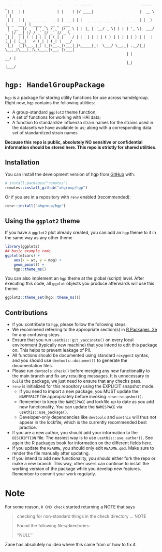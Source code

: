 

<!-- README.md is generated from README.qmd. Please edit that file -->

<!-- ASCII ART BANNER TITLE -->

      _    _                 _      _  _____                       _____           _                    
     | |  | |               | |    | |/ ____|                     |  __ \         | |                   
     | |__| | __ _ _ __   __| | ___| | |  __ _ __ ___  _   _ _ __ | |__) |_ _  ___| | ____ _  __ _  ___ 
     |  __  |/ _` | '_ \ / _` |/ _ \ | | |_ | '__/ _ \| | | | '_ \|  ___/ _` |/ __| |/ / _` |/ _` |/ _ \
     | |  | | (_| | | | | (_| |  __/ | |__| | | | (_) | |_| | |_) | |  | (_| | (__|   < (_| | (_| |  __/
     |_|  |_|\__,_|_| |_|\__,_|\___|_|\_____|_|  \___/ \__,_| .__/|_|   \__,_|\___|_|\_\__,_|\__, |\___|
                                                            | |                               __/ |     
                                                            |_|                              |___/      

<!-- END OF TITLE -->

# `hgp: HandelGroupPackage`

<!-- badges: start -->

<!-- badges: end -->

`hgp` is a package for storing utility functions for use across
handelgroup. Right now, `hgp` contains the following utilities:

- A group-standard `ggplot2` theme function;
- A set of functions for working with HAI data;
- A function to standardize influenza strain names for the strains used
  in the datasets we have available to us; along with a corresponding
  data set of standardized strain names.

**Because this repo is public, absolutely NO sensitive or confidential
information should be stored here. This repo is strictly for shared
utilities.**

## Installation

You can install the development version of hgp from
[GitHub](https://github.com/) with:

``` r
# install.packages("remotes")
remotes::install_github("ahgroup/hgp")
```

Or if you are in a repository with `renv` enabled (recommended):

``` r
renv::install("ahgroup/hgp")
```

## Using the `ggplot2` theme

If you have a `ggplot2` plot already created, you can add an `hgp` theme
to it in the same way as any other theme

``` r
library(ggplot2)
## basic example code
ggplot(mtcars) +
    aes(x = wt, y = mpg) +
    geom_point() +
    hgp::theme_ms()
```

You can also implement an `hgp` theme at the global (script) level.
After executing this code, all `ggplot` objects you produce afterwards
will use this theme.

``` r
ggplot2::theme_set(hgp::theme_ms())
```

## Contributions

- If you contribute to `hgp`, please follow the following steps.
- We recommend referring to the appropriate section(s) in [R Packages,
  2e](https://r-pkgs.org/) for any confusing steps.
- Ensure that you run `usethis::git_vaccinate()` on every local
  environment (typically new machine) that you intend to edit this
  package on. This helps to prevent leakage of PII.
- All functions should be documented using standard `roxygen2` syntax,
  and you should use `devtools::document()` to generate the
  documentation files.
- Please run `devtools:check()` before merging any new functionality to
  the main branch and fix any resulting messages. It is unnecessary to
  `build` the package, we just need to ensure that any checks pass.
- `renv` is initialized for this repository using the EXPLICIT snapshot
  mode.
  - If you need to import a new package, you MUST update the `NAMESPACE`
    file appropriately before invoking `renv::snapshot()`.
  - Remember to keep the `NAMESPACE` and lockfile up to date as you add
    new functionality. You can update the `NAMESPACE` via
    `usethis::use_package()`.
  - Developer-only dependencies like `devtools` and `usethis` will thus
    not appear in the lockfile, which is the currently recommended best
    practice.
- If you are a new author, you should add your information to the
  `DESCRIPTION` file. The easiest way is to use `usethis::use_author()`.
  See again the R packages book for information on the different fields
  here.
- If you update the `README`, you should only edit `README.qmd`. Make
  sure to render the file manually after updating.
- If you intend to add new functionality, you should either fork the
  repo or make a new branch. This way, other users can continue to
  install the working version of the package while you develop new
  features. Remember to commit your work regularly.

# Note

For some reason, `R CMD check` started returning a NOTE that says

> checking for non-standard things in the check directory … NOTE
>
> Found the following files/directories:
>
> ‘’NULL’’

Zane has absolutely no idea where this came from or how to fix it.
